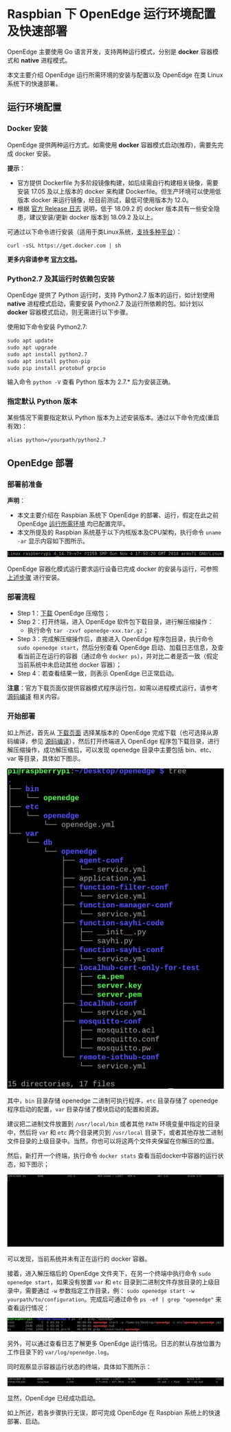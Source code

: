 # Raspbian 下 OpenEdge 运行环境配置及快速部署

OpenEdge 主要使用 Go 语言开发，支持两种运行模式，分别是 **docker** 容器模式和 **native** 进程模式。

本文主要介绍 OpenEdge 运行所需环境的安装与配置以及 OpenEdge 在类 Linux 系统下的快速部署。

## 运行环境配置

### Docker 安装

OpenEdge 提供两种运行方式。如需使用 **docker** 容器模式启动(推荐)，需要先完成 docker 安装。

**提示**：

- 官方提供 Dockerfile 为多阶段镜像构建，如后续需自行构建相关镜像，需要安装 17.05 及以上版本的 docker 来构建 Dockerfile。但生产环境可以使用低版本 docker 来运行镜像，经目前测试，最低可使用版本为 12.0。
- 根据 [官方 Release 日志](https://docs.docker.com/engine/release-notes/#18092) 说明，低于 18.09.2 的 docker 版本具有一些安全隐患，建议安装/更新 docker 版本到 18.09.2 及以上。

可通过以下命令进行安装（适用于类Linux系统，[支持多种平台](./Support-platforms.md)）：

```shell
curl -sSL https://get.docker.com | sh
```

**更多内容请参考 [官方文档](https://docs.docker.com/install/)。**

### Python2.7 及其运行时依赖包安装

OpenEdge 提供了 Python 运行时，支持 Python2.7 版本的运行，如计划使用 **native** 进程模式启动，需要安装 Python2.7 及运行所依赖的包。如计划以 **docker** 容器模式启动，则无需进行以下步骤。

使用如下命令安装 Python2.7:

```shell
sudo apt update
sudo apt upgrade
sudo apt install python2.7
sudo apt install python-pip
sudo pip install protobuf grpcio
```

输入命令 `python -V` 查看 Python 版本为 2.7.* 后为安装正确。

### 指定默认 Python 版本

某些情况下需要指定默认 Python 版本为上述安装版本。通过以下命令完成(重启有效)：

```shell
alias python=/yourpath/python2.7
```

## OpenEdge 部署

### 部署前准备

**声明**：

- 本文主要介绍在 Raspbian 系统下 OpenEdge 的部署、运行，假定在此之前 OpenEdge [运行所需环境](#运行环境配置) 均已配置完毕。
- 本文所提及的 Raspbian 系统基于以下内核版本及CPU架构，执行命令 `uname -ar` 显示内容如下图所示。

![系统架构及内核版本查询](../../images/setup/os-raspbian.png)

OpenEdge 容器化模式运行要求运行设备已完成 docker 的安装与运行，可参照 [上述步骤](#docker-安装) 进行安装。

### 部署流程

- Step 1：[下载](../Resources-download.md) OpenEdge 压缩包；
- Step 2：打开终端，进入 OpenEdge 软件包下载目录，进行解压缩操作：
	- 执行命令 `tar -zxvf openedge-xxx.tar.gz`；
- Step 3：完成解压缩操作后，直接进入 OpenEdge 程序包目录，执行命令 `sudo openedge start`，然后分别查看 OpenEdge 启动、加载日志信息，及查看当前正在运行的容器（通过命令 `docker ps`），并对比二者是否一致（假定当前系统中未启动其他 docker 容器）；
- Step 4：若查看结果一致，则表示 OpenEdge 已正常启动。

**注意**：官方下载页面仅提供容器模式程序运行包，如需以进程模式运行，请参考 [源码编译](./Build-OpenEdge-from-Source.md) 相关内容。

### 开始部署

如上所述，首先从 [下载页面](../Resources-download.md) 选择某版本的 OpenEdge 完成下载（也可选择从源码编译，参见 [源码编译](./Build-OpenEdge-from-Source.md)），然后打开终端进入 OpenEdge 程序包下载目录，进行解压缩操作，成功解压缩后，可以发现 openedge 目录中主要包括 bin、etc、var 等目录，具体如下图示。

![OpenEdge 可执行程序包目录](../../images/setup/openedge-dir-raspbian.png)

其中，`bin` 目录存储 openedge 二进制可执行程序，`etc` 目录存储了 openedge 程序启动的配置，`var` 目录存储了模块启动的配置和资源。

建议把二进制文件放置到 `/usr/local/bin` 或者其他 `PATH` 环境变量中指定的目录中，然后将 `var` 和 `etc` 两个目录拷贝到 `/usr/local` 目录下，或者其他存放二进制文件目录的上级目录中。当然，你也可以将这两个文件夹保留在你解压的位置。

然后，新打开一个终端，执行命令 `docker stats` 查看当前docker中容器的运行状态，如下图示；

![当前运行 docker 容器查询](../../images/setup/docker-stats-before-raspbian.png)

可以发现，当前系统并未有正在运行的 docker 容器。

接着，进入解压缩后的 OpenEdge 文件夹下，在另一个终端中执行命令 `sudo openedge start`，如果没有放置 `var` 和 `etc` 目录到二进制文件存放目录的上级目录中，需要通过 `-w` 参数指定工作目录，例： `sudo openedge start -w yourpath/to/configuration`。完成后可通过命令 `ps -ef | grep "openedge"` 来查看运行情况：

![OpenEdge](../../images/setup/openedge-started-thread-raspbian.png)

另外，可以通过查看日志了解更多 OpenEdge 运行情况。日志的默认存放位置为工作目录下的 `var/log/openedge.log`。

同时观察显示容器运行状态的终端，具体如下图所示：

![当前运行 docker 容器查询](../../images/setup/docker-stats-after-raspbian.png)

显然，OpenEdge 已经成功启动。

如上所述，若各步骤执行无误，即可完成 OpenEdge 在 Raspbian 系统上的快速部署、启动。